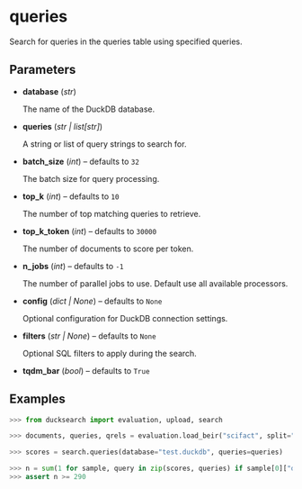 # queries

Search for queries in the queries table using specified queries.



## Parameters

- **database** (*str*)

    The name of the DuckDB database.

- **queries** (*str | list[str]*)

    A string or list of query strings to search for.

- **batch_size** (*int*) – defaults to `32`

    The batch size for query processing.

- **top_k** (*int*) – defaults to `10`

    The number of top matching queries to retrieve.

- **top_k_token** (*int*) – defaults to `30000`

    The number of documents to score per token.

- **n_jobs** (*int*) – defaults to `-1`

    The number of parallel jobs to use. Default use all available processors.

- **config** (*dict | None*) – defaults to `None`

    Optional configuration for DuckDB connection settings.

- **filters** (*str | None*) – defaults to `None`

    Optional SQL filters to apply during the search.

- **tqdm_bar** (*bool*) – defaults to `True`



## Examples

```python
>>> from ducksearch import evaluation, upload, search

>>> documents, queries, qrels = evaluation.load_beir("scifact", split="test")

>>> scores = search.queries(database="test.duckdb", queries=queries)

>>> n = sum(1 for sample, query in zip(scores, queries) if sample[0]["query"] == query)
>>> assert n >= 290
```

